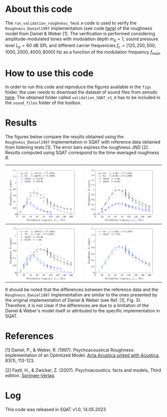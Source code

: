 # About this code 
The `run_validation_roughness_fmod.m` code is used to verify the `Roughness_Daniel1997` implementation (see code [here](../../../psychoacoustic_metrics/Roughness_Daniel1997/Roughness_Daniel1997.m)) of the roughness model from Daniel & Weber [1]. The verification is performed considering amplitude-modulated tones with modulation depth $m_{\mathrm{d}}=1$, sound pressure level $L_{\mathrm{p}}=60~\mathrm{dB}~\mathrm{SPL}$ and different carrier frequencies $f_{\mathrm{c}}=[125, 250, 500, 1000, 2000, 4000, 8000] ~\mathrm{Hz}$ as a function of the modulation frequency $f_{\mathrm{mod}}$.  

# How to use this code
In order to run this code and reproduce the figures available in the `figs` folder, the user needs to download the dataset of sound files from zenodo <a href="https://doi.org/10.5281/zenodo.7933206" target="_blank">here</a>. The obtained folder called `validation_SQAT_v1_0` has to be included in the `sound_files` folder of the toolbox. 

# Results
The figures below compare the results obtained using the `Roughness_Daniel1997` implementation in SQAT with reference data obtained from listening tests [1]. The error bars express the roughness JND [2]. Results computed using SQAT correspond to the time-averaged roughness $R$.   
  
| ![](figs/validation_roughness_fmod_125hz_500hz.png)       | ![](figs/validation_roughness_fmod_1khz_8khz.png)       |
| -------------- | -------------- |
| ![](figs/validation_roughness_fmod_250hz_4khz.png)   | ![](figs/validation_roughness_fmod_2khz.png)  |

It should be noted that the differences between the reference data and the `Roughness_Daniel1997` implementation are similar to the ones presented by the original implementation of Daniel & Weber (see Ref. [1], Fig. 3). Therefore, it is not clear if the differences are due to a limitation of the Daniel & Weber's model itself or attributed to the specific implementation in SQAT.

# References
[1] Daniel, P., & Weber, R. (1997). Psychoacoustical Roughness: Implementation of an Optimized Model. [Acta Acustica united with Acustica](https://www.ingentaconnect.com/content/dav/aaua/1997/00000083/00000001/art00020), 83(1), 113-123.

[2] Fastl, H., & Zwicker, Z. (2007). Psychoacoustics: facts and models, Third edition. [Springer-Verlag](https://doi.org/10.1007/978-3-540-68888-4).

# Log
This code was released in SQAT v1.0, 14.05.2023

